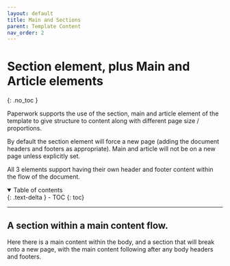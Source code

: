```yaml
---
layout: default
title: Main and Sections
parent: Template Content
nav_order: 2
---
```


# Section element, plus Main and Article elements
{: .no_toc }

Paperwork supports the use of the section, main and article element of the template to give structure to content along with different page size / proportions.

By default the section element will force a new page (adding the document headers and footers as appropriate). Main and article will not be on a new page unless explicitly set.

All 3 elements support having their own header and footer content within the flow of the document.

<details open markdown="block">
  <summary>
    Table of contents
  </summary>
  {: .text-delta }
- TOC
{: toc}
</details>

---

## A section within a main content flow.


<!-- the frame will be initialzed by the code in the root default _layout -->
<div id='mainElement' class='document-container' name='mainElement' data-pw-template='_samples/templates/headersAndFooters/mainElement.html' data-pw-ui="Default, Code, Edit" ></div>

Here there is a main content within the body, and a section that will break onto a new page, with the main content following after any body headers and footers.


